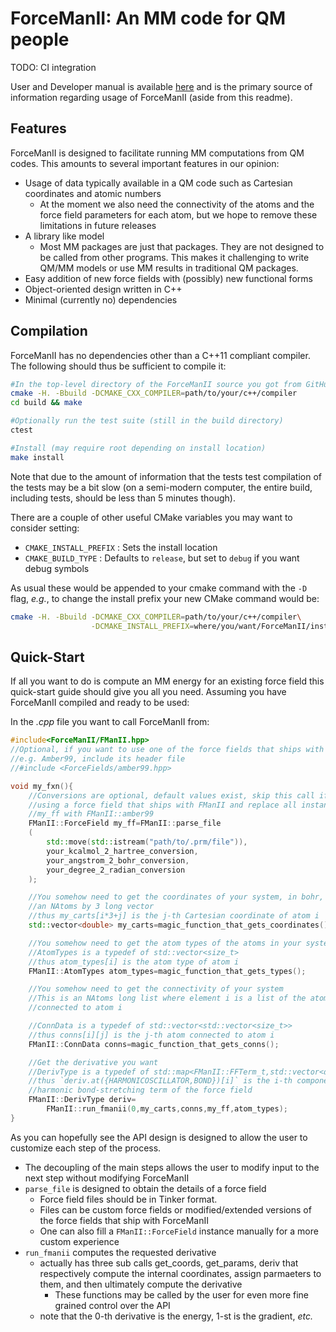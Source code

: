 # ForceManII: An MM code for QM people

TODO: CI integration

User and Developer manual is available
[here](https://ryanmrichard.github.io/ForceManII/) and is the primary source of
information regarding usage of ForceManII (aside from this readme).

## Features

ForceManII is designed to facilitate running MM computations from QM codes. This
amounts to several important features in our opinion:

- Usage of data typically available in a QM code such as Cartesian coordinates
  and atomic numbers
  - At the moment we also need the connectivity of the atoms and the force field
  parameters for each atom, but we hope to remove these limitations in future
  releases
- A library like model
  - Most MM packages are just that packages.  They are not designed to be called
    from other programs.  This makes it challenging to write QM/MM models or
    use MM results in traditional QM packages.
- Easy addition of new force fields with (possibly) new functional forms
- Object-oriented design written in C++
- Minimal (currently no) dependencies


## Compilation

ForceManII has no dependencies other than a C++11 compliant compiler.  The
following should thus be sufficient to compile it:

~~~.sh
#In the top-level directory of the ForceManII source you got from GitHub
cmake -H. -Bbuild -DCMAKE_CXX_COMPILER=path/to/your/c++/compiler
cd build && make

#Optionally run the test suite (still in the build directory)
ctest

#Install (may require root depending on install location)
make install
~~~

Note that due to the amount of information that the tests test compilation of
the tests may be a bit slow (on a semi-modern computer, the entire build,
including tests, should be less than 5 minutes though).

There are a couple of other useful CMake variables you may want to consider
setting:

- `CMAKE_INSTALL_PREFIX` : Sets the install location
- `CMAKE_BUILD_TYPE` : Defaults to `release`, but set to `debug` if you want
  debug symbols

As usual these would be appended to your cmake command with the `-D` flag,
*e.g.*, to change the install prefix your new CMake command would be:

~~~.sh
cmake -H. -Bbuild -DCMAKE_CXX_COMPILER=path/to/your/c++/compiler\
                  -DCMAKE_INSTALL_PREFIX=where/you/want/ForceManII/installed
~~~


## Quick-Start

If all you want to do is compute an MM energy for an existing force field this
quick-start guide should give you all you need.  Assuming you have ForceManII
compiled and ready to be used:

In the *.cpp* file you want to call ForceManII from:
~~~.cpp
#include<ForceManII/FManII.hpp>
//Optional, if you want to use one of the force fields that ships with FManII
//e.g. Amber99, include its header file
//#include <ForceFields/amber99.hpp>

void my_fxn(){
    //Conversions are optional, default values exist, skip this call if you are
    //using a force field that ships with FManII and replace all instances of
    //my_ff with FManII::amber99
    FManII::ForceField my_ff=FManII::parse_file
    (
        std::move(std::istream("path/to/.prm/file")),
        your_kcalmol_2_hartree_conversion,
        your_angstrom_2_bohr_conversion,
        your_degree_2_radian_conversion
    );

    //You somehow need to get the coordinates of your system, in bohr, into
    //an NAtoms by 3 long vector
    //thus my_carts[i*3+j] is the j-th Cartesian coordinate of atom i
    std::vector<double> my_carts=magic_function_that_gets_coordinates();

    //You somehow need to get the atom types of the atoms in your system
    //AtomTypes is a typedef of std::vector<size_t>
    //thus atom_types[i] is the atom type of atom i
    FManII::AtomTypes atom_types=magic_function_that_gets_types();

    //You somehow need to get the connectivity of your system
    //This is an NAtoms long list where element i is a list of the atoms
    //connected to atom i

    //ConnData is a typedef of std::vector<std::vector<size_t>>
    //thus conns[i][j] is the j-th atom connected to atom i
    FManII::ConnData conns=magic_function_that_gets_conns();

    //Get the derivative you want
    //DerivType is a typedef of std::map<FManII::FFTerm_t,std::vector<double>>
    //thus `deriv.at({HARMONICOSCILLATOR,BOND})[i]` is the i-th component of the
    //harmonic bond-stretching term of the force field
    FManII::DerivType deriv=
        FManII::run_fmanii(0,my_carts,conns,my_ff,atom_types);
}
~~~

As you can hopefully see the API design is designed to allow the user to
customize each step of the process.

- The decoupling of the main steps allows the user to modify input to the
  next step without modifying ForceManII
- `parse_file` is designed to obtain the details of a force field
   - Force field files should be in Tinker format.
   - Files can be custom force fields or modified/extended versions of the
     force fields that ship with ForceManII
   - One can also fill a `FManII::ForceField` instance manually for a more
     custom experience
- `run_fmanii` computes the requested derivative
  - actually has three sub calls get_coords, get_params, deriv that
    respectively compute the internal coordinates, assign parmaeters to them,
    and then ultimately compute the derivative
    - These functions may be called by the user for even more fine grained
      control over the API
  - note that the 0-th derivative is the energy, 1-st is the gradient, *etc.*
